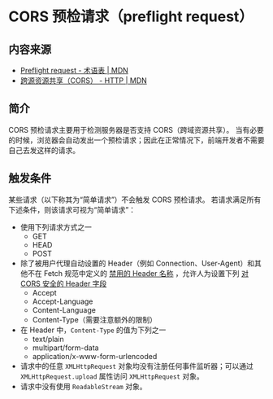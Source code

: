 # CORS 预检请求（preflight request）

## 内容来源

- [Preflight request - 术语表 | MDN](https://developer.mozilla.org/zh-CN/docs/Glossary/Preflight_request)
- [跨源资源共享（CORS） - HTTP | MDN](https://developer.mozilla.org/zh-CN/docs/Web/HTTP/CORS)

## 简介

CORS 预检请求主要用于检测服务器是否支持 CORS（跨域资源共享）。
当有必要的时候，浏览器会自动发出一个预检请求；因此在正常情况下，前端开发者不需要自己去发这样的请求。

## 触发条件

某些请求（以下称其为“简单请求”）不会触发 CORS 预检请求。
若请求满足所有下述条件，则该请求可视为“简单请求”：

- 使用下列请求方式之一
  - GET
  - HEAD
  - POST
- 除了被用户代理自动设置的 Header（例如 Connection、User-Agent）和其他不在 Fetch 规范中定义的 [禁用的 Header 名称](https://fetch.spec.whatwg.org/#forbidden-header-name) ，允许人为设置下列 [对 CORS 安全的 Header 字段](https://fetch.spec.whatwg.org/#cors-safelisted-request-header)
  - Accept
  - Accept-Language
  - Content-Language
  - Content-Type（需要注意额外的限制）
- 在 Header 中，`Content-Type` 的值为下列之一
  - text/plain
  - multipart/form-data
  - application/x-www-form-urlencoded
- 请求中的任意 `XMLHttpRequest` 对象均没有注册任何事件监听器；可以通过 `XMLHttpRequest.upload` 属性访问 `XMLHttpRequest` 对象。
- 请求中没有使用 `ReadableStream` 对象。
